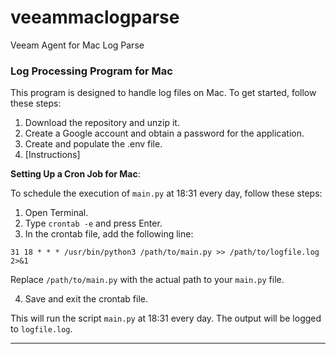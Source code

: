 # veeammaclogparse
Veeam Agent for Mac Log Parse

### Log Processing Program for Mac

This program is designed to handle log files on Mac. To get started, follow these steps:

1. Download the repository and unzip it.
2. Create a Google account and obtain a password for the application.
3. Create and populate the .env file.
4. [Instructions]

**Setting Up a Cron Job for Mac**:

To schedule the execution of `main.py` at 18:31 every day, follow these steps:

1. Open Terminal.
2. Type `crontab -e` and press Enter.
3. In the crontab file, add the following line:

```shell
31 18 * * * /usr/bin/python3 /path/to/main.py >> /path/to/logfile.log 2>&1
```

Replace `/path/to/main.py` with the actual path to your `main.py` file.

4. Save and exit the crontab file.

This will run the script `main.py` at 18:31 every day. The output will be logged to `logfile.log`.

---

